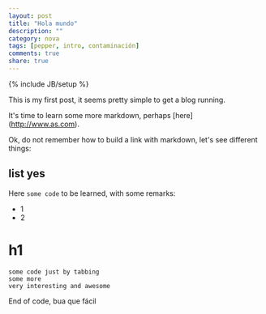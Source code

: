 ```yaml
---
layout: post
title: "Hola mundo"
description: ""
category: nova
tags: [pepper, intro, contaminación]
comments: true
share: true
---
```

{% include JB/setup %}

This is my first post, it seems pretty simple to get a blog running.

It's time to learn some more markdown, perhaps [here] (http://www.as.com).

Ok, do not remember how to build a link with markdown, let's see different things:


## list yes

Here `some code` to be learned, with some remarks:
* 1
* 2

# h1

    some code just by tabbing
    some more
    very interesting and awesome

End of code, bua que fácil 
